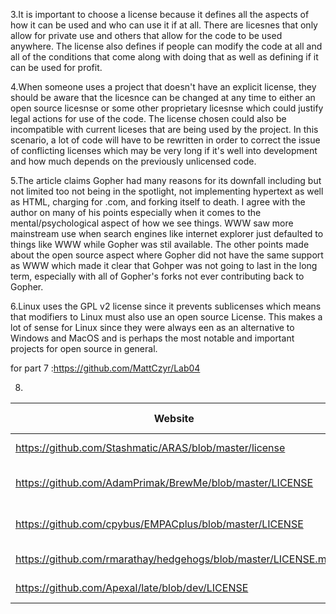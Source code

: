 3.It is important to choose a license because it defines all the aspects of how it can be used and who can use it if at all. There are licesnes that only allow for private use and others that allow for the code to be used anywhere. The license also defines if people can modify the code at all and all of the conditions that come along with doing that as well as defining if it can be used for profit.

4.When someone uses a project that doesn't have an explicit license, they should be aware that the licesnce can be changed at any time to either an open source licesnse or some other proprietary licesnse which could justify legal actions for use of the code. The license chosen could also be incompatible with current liceses that are being used by the project. In this scenario, a lot of code will have to be rewritten in order to correct the issue of conflicting licenses which may be very long if it's well into development and how much depends on the previously unlicensed code.

5.The article claims Gopher had many reasons for its downfall including but not limited too not being in the spotlight, not implementing hypertext as well as HTML, charging for .com, and forking itself to death. I agree with the author on many of his points especially when it comes to the mental/psychological aspect of how we see things. WWW saw more mainstream use when search engines like internet explorer just defaulted to things like WWW while Gopher was stil available. The other points made about the open source aspect where Gopher did not have the same support as WWW which made it clear that Gohper was not going to last in the long term, especially with all of Gopher's forks not ever contributing back to Gopher.

6.Linux uses the GPL v2 license since it prevents sublicenses which means that modifiers to Linux must also use an open source License. This makes a lot of sense for Linux since they were always een as an alternative to Windows and MacOS and is perhaps the most notable and important projects for open source in general.

for part 7 :https://github.com/MattCzyr/Lab04

8.
Website | License Present | License
---------|:----------|:-------
https://github.com/Stashmatic/ARAS/blob/master/license| Yes | MIT License
https://github.com/AdamPrimak/BrewMe/blob/master/LICENSE | Yes | Apache License 2.0
https://github.com/cpybus/EMPACplus/blob/master/LICENSE | Yes | Apache License 2.0
https://github.com/rmarathay/hedgehogs/blob/master/LICENSE.md| Yes | MIT License
https://github.com/Apexal/late/blob/dev/LICENSE | Yes | MIT License
